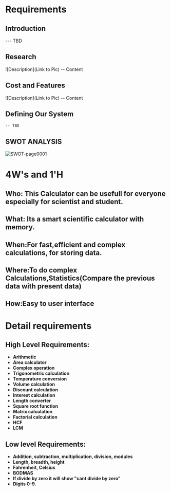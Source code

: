 # Requirements
## Introduction
 --- TBD 

## Research
![Description](Link to Pic)
-- Content 
## Cost and Features
![Description](Link to Pic)
-- Content 
## Defining Our System
    -- TBD
## SWOT ANALYSIS

![SWOT-page0001](https://user-images.githubusercontent.com/78857458/107876259-f1056f80-6eea-11eb-868c-049350074b1a.jpg)


# 4W&#39;s and 1&#39;H

## Who: This Calculator can be usefull for everyone especially for scientist and student.

## What: Its a smart scientific calculator with memory.

## When:For fast,efficient and complex calculations, for storing data.

## Where:To do complex Calculations,Statistics(Compare the previous data with present data)

## How:Easy to user interface



# Detail requirements
## High Level Requirements: 
- **Arithmetic**
- **Area calculator**
- **Complex operation**
- **Trigonometric calculation**
- **Temperature conversion**
- **Volume calculation**
- **Discount calculation**
- **Interest calculation**
- **Length converter**
- **Square root function**
- **Matrix calculation**
- **Factorial calculation**
- **HCF**
- **LCM**


##  Low level Requirements:
- **Addition, subtraction, multiplication, division, modules**
- **Length, breadth, height**
- **Fahrenheit, Celsius**
- **BODMAS**
- **If divide by zero it will show &quot;cant divide by zero&quot;**
- **Digits 0-9.**
